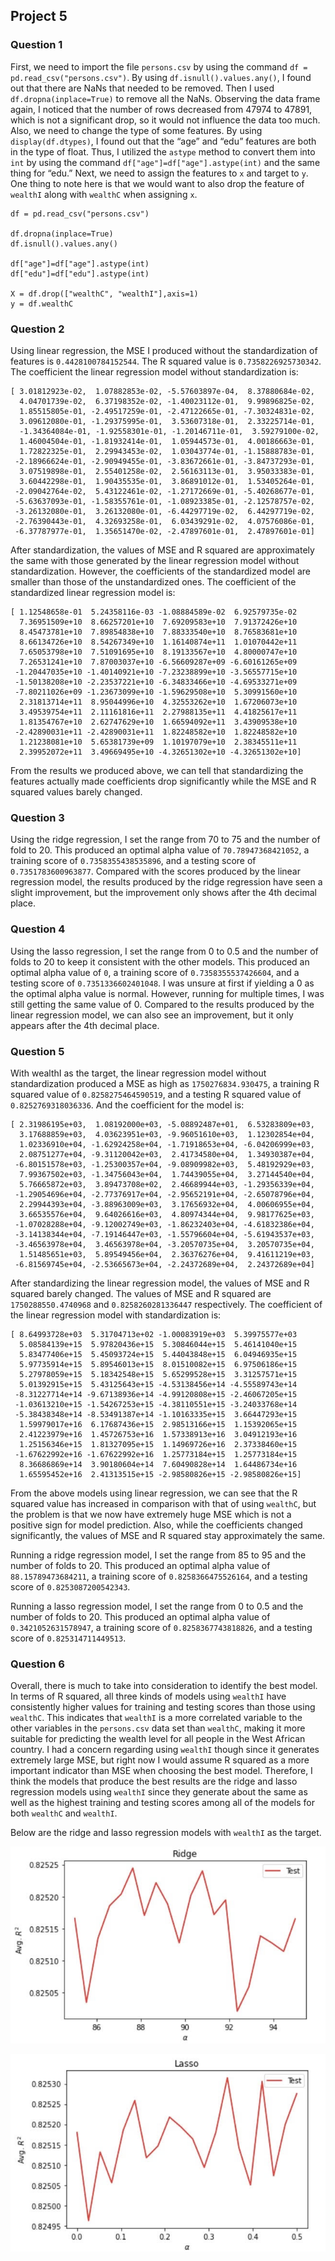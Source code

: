 ## Project 5

### Question 1 
First, we need to import the file `persons.csv` by using the command `df = pd.read_csv("persons.csv")`. By using `df.isnull().values.any()`, I found out that there are NaNs that needed to be removed. Then I used `df.dropna(inplace=True)` to remove all the NaNs. Observing the data frame again, I noticed that the number of rows decreased from 47974 to 47891, which is not a significant drop, so it would not influence the data too much. Also, we need to change the type of some features. By using `display(df.dtypes)`, I found out that the “age” and “edu” features are both in the type of float. Thus, I utilized the `astype` method to convert them into `int` by using the command  `df["age"]=df["age"].astype(int)` and the same thing for “edu.” Next, we need to assign the features to `x` and target to `y`. One thing to note here is that we would want to also drop the feature of `wealthI` along with `wealthC` when assigning `x`. 

```
df = pd.read_csv("persons.csv")

df.dropna(inplace=True)
df.isnull().values.any()

df["age"]=df["age"].astype(int)
df["edu"]=df["edu"].astype(int)

X = df.drop(["wealthC", "wealthI"],axis=1)
y = df.wealthC
```

### Question 2 
Using linear regression, the MSE I produced without the standardization of features is `0.4428100784152544`.
The R squared value is `0.7358226925730342`.
The coefficient the linear regression model without standardization is: 
```
[ 3.01812923e-02,  1.07882853e-02, -5.57603897e-04,  8.37880684e-02,
  4.04701739e-02,  6.37198352e-02, -1.40023112e-01,  9.99896825e-02,
  1.85515805e-01, -2.49517259e-01, -2.47122665e-01, -7.30324831e-02,
  3.09612080e-01, -1.29375995e-01,  3.53607318e-01,  2.33225714e-01,
  -1.34364084e-01, -1.92558301e-01, -1.20146711e-01,  3.59279100e-02,
  1.46004504e-01, -1.81932414e-01,  1.05944573e-01,  4.00186663e-01,
  1.72822325e-01,  2.29943453e-02,  1.03043774e-01, -1.15888783e-01,
 -2.18966624e-01, -2.90949455e-01, -3.83672661e-01, -3.84737293e-01,
  3.07519898e-01,  2.55401258e-02,  2.56163113e-01,  3.95033383e-01,
  3.60442298e-01,  1.90435535e-01,  3.86891012e-01,  1.53405264e-01,
 -2.09042764e-02,  5.43122461e-02, -1.27172669e-01, -5.40268677e-01,
 -5.63637093e-01, -1.58355761e-01, -1.08923385e-01, -2.12578757e-02,
 -3.26132080e-01,  3.26132080e-01, -6.44297719e-02,  6.44297719e-02,
 -2.76390443e-01,  4.32693258e-01,  6.03439291e-02,  4.07576086e-01,
 -6.37787977e-01,  1.35651470e-02, -2.47897601e-01,  2.47897601e-01]
 ```
       
After standardization, the values of MSE and R squared are approximately the same with those generated by the linear regression model without standardization. However, the coefficients of the standardized model are smaller than those of the unstandardized ones. 
The coefficient of the standardized linear regression model is:
```
[ 1.12548658e-01  5.24358116e-03 -1.08884589e-02  6.92579735e-02
  7.36951509e+10  8.66257201e+10  7.69209583e+10  7.91372426e+10
  8.45473781e+10  7.89854838e+10  7.88333540e+10  8.76583681e+10
  8.66134726e+10  8.54267349e+10  1.16140874e+11  1.01070442e+11
  7.65053798e+10  7.51091695e+10  8.19133567e+10  4.80000747e+10
  7.26531241e+10  7.87003037e+10 -6.56609287e+09 -6.60161265e+09
 -1.20447035e+10 -1.40140921e+10 -7.23238899e+10 -3.56557715e+10
 -1.50138208e+10 -2.23537221e+10 -6.34833466e+10 -4.69533271e+09
 -7.80211026e+09 -1.23673099e+10 -1.59629508e+10  5.30991560e+10
  2.31813714e+11  8.95044996e+10  4.32553262e+10  1.67206073e+10
  3.49539754e+11  2.11161816e+11  2.27988135e+11  4.41825617e+11
  1.81354767e+10  2.62747629e+10  1.66594092e+11  3.43909538e+10
 -2.42890031e+11 -2.42890031e+11  1.82248582e+10  1.82248582e+10
  1.21238081e+10  5.65381739e+09  1.10197079e+10  2.38345511e+11
  2.39952072e+11  3.49669495e+10 -4.32651302e+10 -4.32651302e+10]
```

From the results we produced above, we can tell that standardizing the features actually made coefficients drop significantly while the MSE and R squared values barely changed. 

### Question 3 

Using the ridge regression, I  set the range from 70 to 75 and the number of fold to 20. This produced an optimal alpha value of `70.78947368421052`, a training score of `0.7358355438535896`, and a testing score of `0.7351783600963877`. Compared with the scores produced by the linear regression model, the results produced by the ridge regression have seen a slight improvement, but the improvement only shows after the 4th decimal place. 

### Question 4 

Using the lasso regression, I set the range from 0 to 0.5 and the number of folds to 20 to keep it consistent with the other models. This produced an optimal alpha value of `0`, a training score of `0.7358355537426604`, and a testing score of `0.7351336602401048`. I was unsure at first if yielding a 0 as the optimal alpha value is normal. However, running for multiple times, I was still getting the same value of 0. Compared to the results produced by the linear regression model, we can also see an improvement, but it only appears after the 4th decimal place. 

### Question 5 

With wealthI as the target, the linear regression model without standardization produced a MSE as high as `1750276834.930475`, a training R squared value of `0.8258275464590519`, and a testing R squared value of `0.8252769318036336`. And the coefficient for the model is: 
```
[ 2.31986195e+03,  1.08192000e+03, -5.08892487e+01,  6.53283809e+03,
  3.17688859e+03,  4.03623951e+03, -9.96051610e+03,  1.12302854e+04,
  1.02336910e+04, -1.62924258e+04, -1.71918653e+04, -6.04206999e+03,
  2.08751277e+04, -9.31120042e+03,  2.41734580e+04,  1.34930387e+04,
 -6.80151578e+03, -1.25300357e+04, -9.08909982e+03,  5.48192929e+03,
  7.99367502e+03, -1.34756043e+04,  1.74439055e+04,  3.27144540e+04,
  5.76665872e+03,  3.89473708e+02,  2.46689944e+03, -1.29356339e+04,
 -1.29054696e+04, -2.77376917e+04, -2.95652191e+04, -2.65078796e+04,
  2.29944393e+04, -3.88963009e+03,  3.17656932e+04,  4.00606955e+04,
  3.66535576e+04,  9.64026616e+03,  4.80974344e+04,  9.98177625e+03,
 -1.07028288e+04, -9.12002749e+03, -1.86232403e+04, -4.61832386e+04,
 -3.14138344e+04, -7.19146447e+03, -1.55796604e+04, -5.61943537e+03,
 -3.46563978e+04,  3.46563978e+04, -3.20570735e+04,  3.20570735e+04,
  1.51485651e+03,  5.89549456e+04,  2.36376276e+04,  9.41611219e+03,
 -6.81569745e+04, -2.53665673e+04, -2.24372689e+04,  2.24372689e+04]

```

After standardizing the linear regression model, the values of MSE and R squared barely changed. The values of MSE and R squared are `1750288550.4740968` and `0.8258260281336447` respectively. The coefficient of the linear regression model with standardization is: 
```
[ 8.64993728e+03  5.31704713e+02 -1.00083919e+03  5.39975577e+03
  5.08584139e+15  5.97820436e+15  5.30846044e+15  5.46141040e+15
  5.83477406e+15  5.45093724e+15  5.44043848e+15  6.04946935e+15
  5.97735914e+15  5.89546013e+15  8.01510082e+15  6.97506186e+15
  5.27978059e+15  5.18342548e+15  5.65299528e+15  3.31257571e+15
  5.01392915e+15  5.43125643e+15 -4.53138456e+14 -4.55589743e+14
 -8.31227714e+14 -9.67138936e+14 -4.99120808e+15 -2.46067205e+15
 -1.03613210e+15 -1.54267253e+15 -4.38110551e+15 -3.24033768e+14
 -5.38438348e+14 -8.53491387e+14 -1.10163335e+15  3.66447293e+15
  1.59979017e+16  6.17687436e+15  2.98513166e+15  1.15392065e+15
  2.41223979e+16  1.45726753e+16  1.57338913e+16  3.04912193e+16
  1.25156346e+15  1.81327095e+15  1.14969726e+16  2.37338460e+15
 -1.67622992e+16 -1.67622992e+16  1.25773184e+15  1.25773184e+15
  8.36686869e+14  3.90180604e+14  7.60490828e+14  1.64486734e+16
  1.65595452e+16  2.41313515e+15 -2.98580826e+15 -2.98580826e+15]
```

From the above models using linear regression, we can see that the R squared value has increased in comparison with that of using `wealthC`, but the problem is that we now have extremely huge MSE which is not a positive sign for model prediction. Also, while the coefficients changed significantly, the values of MSE and R squared stay approximately the same. 

Running a ridge regression model, I set the range from 85 to 95 and the number of folds to 20. This produced an optimal alpha value of `88.15789473684211`, a training score of `0.8258366475526164`, and a testing score of `0.8253087200542343`. 

Running a lasso regression model, I set the range from 0 to 0.5 and the number of folds to 20. This produced an optimal alpha value of `0.3421052631578947`, a training score of `0.8258367743818826`, and a testing score of `0.825314711449513`. 


### Question 6 

Overall, there is much to take into consideration to identify the best model. In terms of R squared, all three kinds of models using `wealthI` have consistently higher values for training and testing scores than those using `wealthC`. This indicates that `wealthI` is a more correlated variable to the other variables in the `persons.csv` data set than `wealthC`, making it more suitable for predicting the wealth level for all people in the West African country. I had a concern regarding using `wealthI` though since it generates extremely large MSE, but right now I would assume R squared as a more important indicator than MSE when choosing the best model. Therefore, I think the models that produce the best results are the ridge and lasso regression models using `wealthI` since they generate about the same as well as the highest training and testing scores among all of the models for both `wealthC` and `wealthI`. 

Below are the ridge and lasso regression models with `wealthI` as the target.


![ridge](ridge_reg2.png)


![lasso](lasso_reg2.png)



















